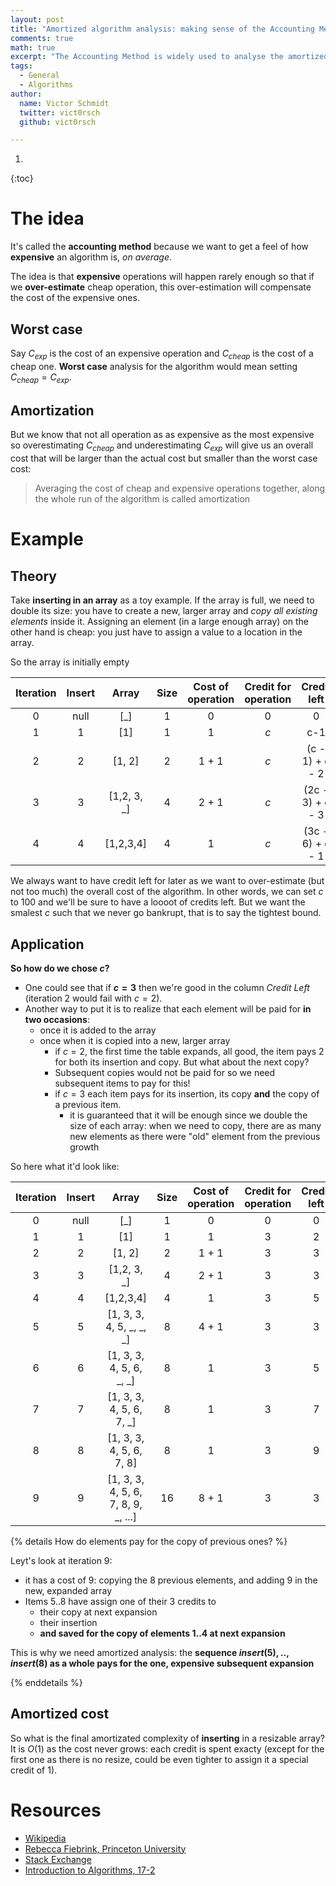 ```yaml
---
layout: post
title: "Amortized algorithm analysis: making sense of the Accounting Method"
comments: true
math: true
excerpt: "The Accounting Method is widely used to analyse the amortized cost of an algorithm. Lots of ressources out there try and explain it. Here's my view"
tags:
  - General
  - Algorithms
author:
  name: Victor Schmidt
  twitter: vict0rsch
  github: vict0rsch

---
```


1. 
{:toc}

# The idea

It's called the **accounting method** because we want to get a feel of how **expensive** an algorithm is, *on average*.

The idea is that **expensive** operations will happen rarely enough so that if we **over-estimate** cheap operation, this over-estimation will compensate the cost of the expensive ones.

## Worst case

Say $C_{exp}$ is the cost of an expensive operation and $C_{cheap}$ is the cost of a cheap one. **Worst case** analysis for the algorithm would mean setting $C_{cheap} = C_{exp}$.

## Amortization

But we know that not all operation as as expensive as the most expensive so overestimating $C_{cheap}$ and underestimating $C_{exp}$ will give us an overall cost that will be larger than the actual cost but smaller than the worst case cost:

> Averaging the cost of cheap and expensive operations together, along the whole run of the algorithm is called amortization

# Example

## Theory

Take **inserting in an array** as a toy example. If the array is full, we need to double its size: you have to create a new, larger array and *copy all existing elements* inside it. Assigning an element (in a large enough array) on the other hand is cheap: you just have to assign a value to a location in the array.

So the array is initially empty

| Iteration | Insert |    Array    | Size  | Cost of operation | Credit for operation |   Credit left    |
| :-------: | :----: | :---------: | :---: | :---------------: | :------------------: | :--------------: |
|     0     |  null  |     [_]     |   1   |         0         |          0           |        0         |
|     1     |   1    |     [1]     |   1   |         1         |         $c$          |       c-1        |
|     2     |   2    |   [1, 2]    |   2   |       1 + 1       |         $c$          | (c - 1) + c - 2  |
|     3     |   3    | [1,2, 3, _] |   4   |       2 + 1       |         $c$          | (2c - 3) + c - 3 |
|     4     |   4    |  [1,2,3,4]  |   4   |         1         |         $c$          | (3c - 6) + c - 1 |

We always want to have credit left for later as we want to over-estimate (but not too much) the overall cost of the algorithm. In other words, we can set $c$ to 100 and we'll be sure to have a loooot of credits left. But we want the smalest $c$ such that we never go bankrupt, that is to say the tightest bound.

## Application

**So how do we chose $c$?**
* One could see that if **$c=3$** then we're good in the column *Credit Left* (iteration 2 would fail with $c=2$).
* Another way to put it is to realize that each element will be paid for **in two occasions**: 
  * once it is added to the array
  * once when it is copied into a new, larger array
    * if $c=2$, the first time the table expands, all good, the item pays $2$ for both its insertion and copy. But what about the next copy?
    * Subsequent copies would not be paid for so we need subsequent items to pay for this!
    * if $c=3$ each item pays for its insertion, its copy **and** the copy of a previous item.
      * it is guaranteed that it will be enough since we double the size of each array: when we need to copy, there are as many new elements as there were "old" element from the previous growth

So here what it'd look like:

| Iteration | Insert |                Array                | Size  | Cost of operation | Credit for operation | Credit left |
| :-------: | :----: | :---------------------------------: | :---: | :---------------: | :------------------: | :---------: |
|     0     |  null  |                 [_]                 |   1   |         0         |          0           |      0      |
|     1     |   1    |                 [1]                 |   1   |         1         |          3           |      2      |
|     2     |   2    |               [1, 2]                |   2   |       1 + 1       |          3           |      3      |
|     3     |   3    |             [1,2, 3, _]             |   4   |       2 + 1       |          3           |      3      |
|     4     |   4    |              [1,2,3,4]              |   4   |         1         |          3           |      5      |
|     5     |   5    |      [1, 3, 3, 4, 5, _, _, _]       |   8   |       4 + 1       |          3           |      3      |
|     6     |   6    |      [1, 3, 3, 4, 5, 6, _, _]       |   8   |         1         |          3           |      5      |
|     7     |   7    |      [1, 3, 3, 4, 5, 6, 7, _]       |   8   |         1         |          3           |      7      |
|     8     |   8    |      [1, 3, 3, 4, 5, 6, 7, 8]       |   8   |         1         |          3           |      9      |
|     9     |   9    | [1, 3, 3, 4, 5, 6, 7, 8, 9, _, ...] |  16   |       8 + 1       |          3           |      3      |

{% details How do elements pay for the copy of previous ones? %}

Leyt's look at iteration 9:
* it has a cost of 9: copying the 8 previous elements, and adding 9 in the new, expanded array
* Items $5..8$ have assign one of their 3 credits to 
  * their copy at next expansion
  * their insertion
  * **and saved for the copy of elements $1..4$ at next expansion**

This is why we need amortized analysis: the **sequence $insert(5),..,insert(8)$ as a whole pays for the one, expensive subsequent expansion**

{% enddetails %}

## Amortized cost

So what is the final amortizated complexity of **inserting** in a resizable array? It is $O(1)$ as the cost never grows: each credit is spent exacty (except for the first one as there is no resize, could be even tighter to assign it a special credit of 1).

# Resources

* [Wikipedia](https://en.wikipedia.org/wiki/Accounting_method_(computer_science))
* [Rebecca Fiebrink, Princeton University](https://www.cs.princeton.edu/~fiebrink/423/AmortizedAnalysisExplained_Fiebrink.pdf)
* [Stack Exchange](https://cs.stackexchange.com/questions/32867/how-can-i-make-sense-of-amortized-accounting-method)
* [Introduction to Algorithms, 17-2](https://labs.xjtudlc.com/labs/wldmt/reading%20list/books/Algorithms%20and%20optimization/Introduction%20to%20Algorithms.pdf)